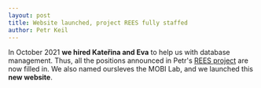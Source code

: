 ```yaml
---
layout: post
title: Website launched, project REES fully staffed
author: Petr Keil
---
```


In October 2021 **we hired Kateřina and Eva** to help us with database management. Thus, all the positions announced in Petr's [REES project](https://www.fzp.czu.cz/en/r-9676-news/announcement-of-rees.html) are now filled in. We also named oursleves the MOBI Lab, and we launched this **new website**.
